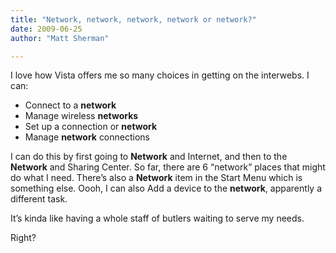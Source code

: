 ```yaml
---
title: "Network, network, network, network or network?"
date: 2009-06-25
author: "Matt Sherman"

---
```


I love how Vista offers me so many choices in getting on the interwebs. I can:

*   Connect to a **network**
*   Manage wireless **networks**
*   Set up a connection or **network**
*   Manage **network** connections

I can do this by first going to **Network** and Internet, and then to the **Network** and Sharing Center. So far, there are 6 “network” places that might do what I need. There’s also a **Network** item in the Start Menu which is something else. Oooh, I can also Add a device to the **network**, apparently a different task.

It’s kinda like having a whole staff of butlers waiting to serve my needs.

Right?
